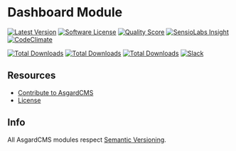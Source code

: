 # Dashboard Module

[![Latest Version](https://img.shields.io/github/release/asgardcms/dashboard.svg?style=flat-square)](https://github.com/asgardcms/dashboard/releases)
[![Software License](https://img.shields.io/badge/license-MIT-brightgreen.svg?style=flat-square)](LICENSE.md)
[![Quality Score](https://img.shields.io/scrutinizer/g/asgardcms/dashboard.svg?style=flat-square)](https://scrutinizer-ci.com/g/asgardcms/dashboard)
[![SensioLabs Insight](https://img.shields.io/sensiolabs/i/3616f9d8-1e5c-46c6-9058-13e916851254.svg)](https://insight.sensiolabs.com/projects/3616f9d8-1e5c-46c6-9058-13e916851254)
[![CodeClimate](https://img.shields.io/codeclimate/github/AsgardCms/Dashboard.svg)](https://codeclimate.com/github/AsgardCms/Dashboard)

[![Total Downloads](https://img.shields.io/packagist/dd/asgardcms/dashboard-module.svg?style=flat-square)](https://packagist.org/packages/asgardcms/dashboard-module)
[![Total Downloads](https://img.shields.io/packagist/dm/asgardcms/dashboard-module.svg?style=flat-square)](https://packagist.org/packages/asgardcms/dashboard-module)
[![Total Downloads](https://img.shields.io/packagist/dt/asgardcms/dashboard-module.svg?style=flat-square)](https://packagist.org/packages/asgardcms/dashboard-module)
[![Slack](http://slack.asgardcms.com/badge.svg)](http://slack.asgardcms.com/)


## Resources

- [Contribute to AsgardCMS](https://asgardcms.com/en/docs/getting-started/contributing)
- [License](LICENSE.md)


## Info

All AsgardCMS modules respect [Semantic Versioning](http://semver.org/).
